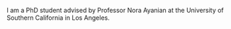 I am a PhD student advised by Professor Nora Ayanian at the University of Southern California in Los Angeles.
